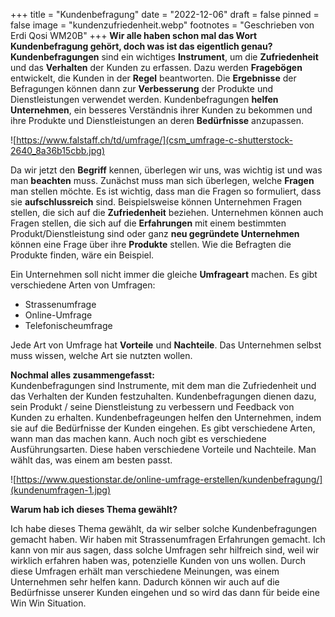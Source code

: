 +++
title = "Kundenbefragung"
date = "2022-12-06"
draft = false
pinned = false
image = "kundenzufriedenheit.webp"
footnotes = "Geschrieben von Erdi Qosi WM20B"
+++
**Wir alle haben schon mal das Wort Kundenbefragung gehört, doch was ist das eigentlich genau?**\
**Kundenbefragungen** sind ein wichtiges **Instrument**, um die **Zufriedenheit** und das **Verhalten** der Kunden zu erfassen. Dazu werden **Fragebögen** entwickelt, die Kunden in der **Regel** beantworten. Die **Ergebnisse** der Befragungen können dann zur **Verbesserung** der Produkte und Dienstleistungen verwendet werden. Kundenbefragungen **helfen Unternehmen**, ein besseres Verständnis ihrer Kunden zu bekommen und ihre Produkte und Dienstleistungen an deren **Bedürfnisse** anzupassen.

![https://www.falstaff.ch/td/umfrage/](csm_umfrage-c-shutterstock-2640_8a36b15cbb.jpg)

Da wir jetzt den **Begriff** kennen, überlegen wir uns, was wichtig ist und was man **beachten** muss.﻿ Zunächst muss man sich überlegen, welche **Fragen** man stellen möchte. Es ist wichtig, dass man die Fragen so formuliert, dass sie **aufschlussreich** sind. Beispielsweise können Unternehmen Fragen stellen, die sich auf die **Zufriedenheit** beziehen. Unternehmen können auch Fragen stellen, die sich auf die **Erfahrungen** mit einem bestimmten Produkt/Dienstleistung sind oder ganz **neu gegründete Unternehmen** können eine Frage über ihre **Produkte** stellen. Wie die Befragten die Produkte finden, wäre ein Beispiel﻿.

Ein Unternehmen soll nicht immer die gleiche **Umfrageart** machen. Es gibt verschiedene Arten von Umfragen:

* S﻿trassenumfrage
* O﻿nline-Umfrage
* T﻿elefonischeumfrage

Jede Art von Umfrage hat **Vorteile** und **Nachteile**. Das Unternehmen selbst muss wissen, welche Art sie nutzten wollen.

**N﻿ochmal alles zusammengefasst:**\
K﻿undenbefragungen sind Instrumente, mit dem man die Zufriedenheit und das Verhalten der Kunden festzuhalten. Kundenbefragungen dienen dazu, sein Produkt / seine Dienstleistung zu verbessern und Feedback von Kunden zu erhalten. Kundenbefrageungen helfen den Unternehmen, indem sie auf die Bedürfnisse der Kunden eingehen. Es gibt verschiedene Arten, wann man das machen kann. Auch noch gibt es verschiedene Ausführungsarten. Diese haben verschiedene Vorteile und Nachteile. Man wählt das, was einem am besten passt.

![https://www.questionstar.de/online-umfrage-erstellen/kundenbefragung/](kundenumfragen-1.jpg)

**Warum hab ich dieses Thema gewählt?**

Ich habe dieses Thema gewählt, da wir selber solche Kundenbefragungen gemacht haben. Wir haben mit Strassenumfragen Erfahrungen gemacht. Ich kann von mir aus sagen, dass solche Umfragen sehr hilfreich sind, weil wir wirklich erfahren haben was, potenzielle Kunden von uns wollen. Durch diese Umfragen erhält man verschiedene Meinungen, was einem Unternehmen sehr helfen kann. Dadurch können wir auch auf die Bedürfnisse unserer Kunden eingehen und so wird das dann für beide eine Win Win Situation.